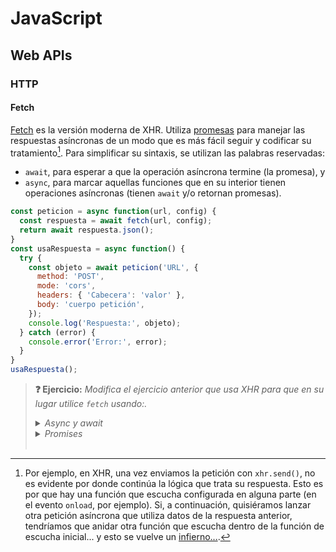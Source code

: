 # JavaScript
## Web APIs

### HTTP

#### Fetch

[Fetch](https://developer.mozilla.org/en-US/docs/Web/API/fetch) es la versión moderna de XHR. Utiliza [promesas](https://developer.mozilla.org/en-US/docs/Web/JavaScript/Reference/Global_Objects/Promise) para manejar las respuestas asíncronas de un modo que es más fácil seguir y codificar su tratamiento[^1]. Para simplificar su sintaxis, se utilizan las palabras reservadas:

- `await`, para esperar a que la operación asíncrona termine (la promesa), y
- `async`, para marcar aquellas funciones que en su interior tienen operaciones asíncronas (tienen `await` y/o retornan promesas).

```js
const peticion = async function(url, config) {
  const respuesta = await fetch(url, config);
  return await respuesta.json();
}
const usaRespuesta = async function() {
  try {
    const objeto = await peticion('URL', {
      method: 'POST',
      mode: 'cors',
      headers: { 'Cabecera': 'valor' },
      body: 'cuerpo petición',
    });
    console.log('Respuesta:', objeto);
  } catch (error) {
    console.error('Error:', error);
  }
}
usaRespuesta();
```

> **❓ Ejercicio:** _Modifica el ejercicio anterior que usa XHR para que en su lugar utilice `fetch` usando:._
> <details><summary><em>Async y await</em></summary>
> 
> ```js
> try {
>   const respuesta = await fetch(...);
>   if (respuesta.ok) {
>     const objeto = await respuesta.json();
>     ...
>   } else {
>     ...
>   }
> } catch(error) {
>   ...
> }
> ```
> </details>
> <details><summary><em>Promises</em></summary>
> 
> ```js
> fetch(...)
>   .then(response => {
>     if (response.ok) {
>       return response.json();
>     } else {
>       throw new Error(`Respuesta con error ${response.status}`);
>     }
>   })
>   .then(objeto => {
>     ...
>   })
>   .catch(error => {
>     ...
>   });
> ```
> </details>
> <br>

[^1]: Por ejemplo, en XHR, una vez enviamos la petición con `xhr.send()`, no es evidente por donde continúa la lógica que trata su respuesta. Esto es por que hay una función que escucha configurada en alguna parte (en el evento `onload`, por ejemplo). Si, a continuación, quisiéramos lanzar otra petición asíncrona que utiliza datos de la respuesta anterior, tendríamos que anidar otra función que escucha dentro de la función de escucha inicial... y esto se vuelve un [infierno...](https://stackoverflow.com/questions/25098066/what-is-callback-hell-and-how-and-why-does-rx-solve-it).